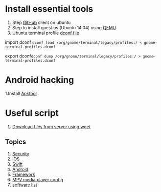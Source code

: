

# Install essential tools

1. Step <a href=/source/github.sh>GitHub</a> client on ubuntu
2. Step to install guest os (Ubuntu 14.04) using <a href=/source/QEMU.md>QEMU</a>
3. Ubuntu terminal profile <a  href=/linux/gnome-terminal-profile.dconf>dconf file</a>

import dconf `dconf load /org/gnome/terminal/legacy/profiles:/ < gnome-terminal-profiles.dconf`

export dconf`dconf dump /org/gnome/terminal/legacy/profiles:/ > gnome-terminal-profiles.dconf`

# Android hacking

1.Install <a href=/source/Apktool.md> Apktool </a>

<h1> Useful script </h1>

1. <a href="/source/script/download-files-from-server.md"> Download files from server using wget</a>


## Topics

1.  [Security](/security/)
2.  [iOS](/security/ios.md)
3.  [Swift](/dev/ios/swift.md)
4.  [Android](/security/)
5.  [Framework](dev/ios/framework.md)
6.  [MPV media player config](/mpv/)
7.  [software list](/software.md/)
